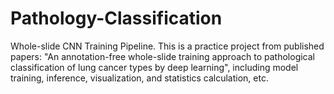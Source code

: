 # Pathology-Classification
Whole-slide CNN Training Pipeline. 
This is a practice project from published papers:  "An annotation-free whole-slide training approach to pathological classification of lung cancer types by deep learning", including model training, inference, visualization, and statistics calculation, etc. 
